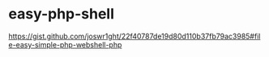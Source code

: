 # easy-php-shell

https://gist.github.com/joswr1ght/22f40787de19d80d110b37fb79ac3985#file-easy-simple-php-webshell-php
